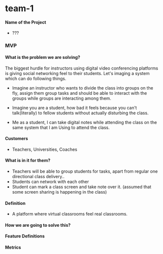 # team-1

#### Name of the Project
- ???

### MVP

#### What is the problem we are solving?

The biggest hurdle for instructors using digital video conferencing platforms is giving social networking feel to their students. Let's imaging a system which can do following things.

- Imagine an instructor who wants to divide the class into groups on the fly, assign them group tasks and should be able to interact with the groups while groups are interacting among them.

- Imagine you are a student, how bad it feels because you can't talk(literally) to fellow students without actually disturbing the class. 

- Me as a student, I can take digital notes while attending the class on the same system that I am Using to attend the class.

#### Customers
- Teachers, Universities, Coaches

#### What is in it for them?
- Teachers will be able to group students for tasks, apart from regular one directional class delivery..
- Students can network with each other
- Student can mark a class screen and take note over it. (assumed that some screen sharing is happening in the class)


#### Definition
- A platform where virtual classrooms feel real classrooms.

#### How we are going to solve this?



#### Feature Definitions


#### Metrics




